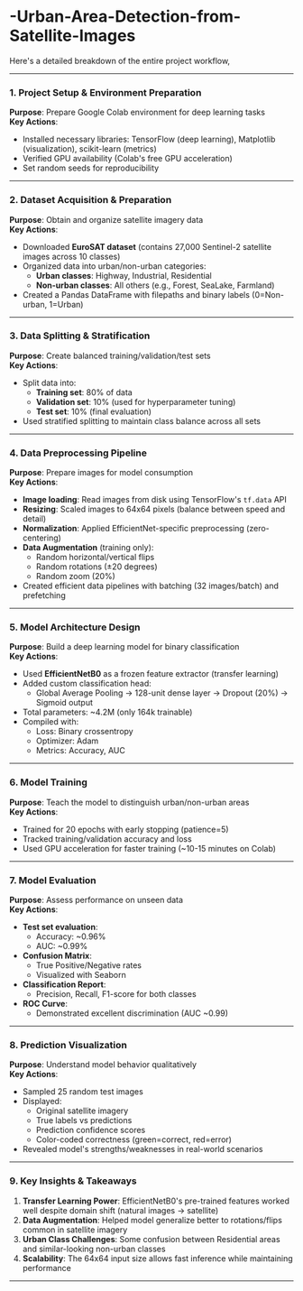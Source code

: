 # -Urban-Area-Detection-from-Satellite-Images
Here's a detailed breakdown of the entire project workflow,

---

### **1. Project Setup & Environment Preparation**
**Purpose**: Prepare Google Colab environment for deep learning tasks  
**Key Actions**:
- Installed necessary libraries: TensorFlow (deep learning), Matplotlib (visualization), scikit-learn (metrics)
- Verified GPU availability (Colab's free GPU acceleration)
- Set random seeds for reproducibility

---

### **2. Dataset Acquisition & Preparation**
**Purpose**: Obtain and organize satellite imagery data  
**Key Actions**:
- Downloaded **EuroSAT dataset** (contains 27,000 Sentinel-2 satellite images across 10 classes)
- Organized data into urban/non-urban categories:
  - **Urban classes**: Highway, Industrial, Residential
  - **Non-urban classes**: All others (e.g., Forest, SeaLake, Farmland)
- Created a Pandas DataFrame with filepaths and binary labels (0=Non-urban, 1=Urban)

---

### **3. Data Splitting & Stratification**
**Purpose**: Create balanced training/validation/test sets  
**Key Actions**:
- Split data into:
  - **Training set**: 80% of data
  - **Validation set**: 10% (used for hyperparameter tuning)
  - **Test set**: 10% (final evaluation)
- Used stratified splitting to maintain class balance across all sets

---

### **4. Data Preprocessing Pipeline**
**Purpose**: Prepare images for model consumption  
**Key Actions**:
- **Image loading**: Read images from disk using TensorFlow's `tf.data` API
- **Resizing**: Scaled images to 64x64 pixels (balance between speed and detail)
- **Normalization**: Applied EfficientNet-specific preprocessing (zero-centering)
- **Data Augmentation** (training only):
  - Random horizontal/vertical flips
  - Random rotations (±20 degrees)
  - Random zoom (20%)
- Created efficient data pipelines with batching (32 images/batch) and prefetching

---

### **5. Model Architecture Design**
**Purpose**: Build a deep learning model for binary classification  
**Key Actions**:
- Used **EfficientNetB0** as a frozen feature extractor (transfer learning)
- Added custom classification head:
  - Global Average Pooling → 128-unit dense layer → Dropout (20%) → Sigmoid output
- Total parameters: ~4.2M (only 164k trainable)
- Compiled with:
  - Loss: Binary crossentropy
  - Optimizer: Adam
  - Metrics: Accuracy, AUC

---

### **6. Model Training**
**Purpose**: Teach the model to distinguish urban/non-urban areas  
**Key Actions**:
- Trained for 20 epochs with early stopping (patience=5)
- Tracked training/validation accuracy and loss
- Used GPU acceleration for faster training (~10-15 minutes on Colab)

---

### **7. Model Evaluation**
**Purpose**: Assess performance on unseen data  
**Key Actions**:
- **Test set evaluation**:
  - Accuracy: ~0.96%
  - AUC: ~0.99%
- **Confusion Matrix**:
  - True Positive/Negative rates
  - Visualized with Seaborn
- **Classification Report**:
  - Precision, Recall, F1-score for both classes
- **ROC Curve**:
  - Demonstrated excellent discrimination (AUC ~0.99)

---

### **8. Prediction Visualization**
**Purpose**: Understand model behavior qualitatively  
**Key Actions**:
- Sampled 25 random test images
- Displayed:
  - Original satellite imagery
  - True labels vs predictions
  - Prediction confidence scores
  - Color-coded correctness (green=correct, red=error)
- Revealed model's strengths/weaknesses in real-world scenarios

---

### **9. Key Insights & Takeaways**
1. **Transfer Learning Power**: EfficientNetB0's pre-trained features worked well despite domain shift (natural images → satellite)
2. **Data Augmentation**: Helped model generalize better to rotations/flips common in satellite imagery
3. **Urban Class Challenges**: Some confusion between Residential areas and similar-looking non-urban classes
4. **Scalability**: The 64x64 input size allows fast inference while maintaining performance

---
